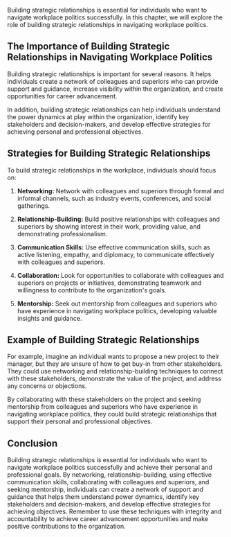 
Building strategic relationships is essential for individuals who want to navigate workplace politics successfully. In this chapter, we will explore the role of building strategic relationships in navigating workplace politics.

The Importance of Building Strategic Relationships in Navigating Workplace Politics
-----------------------------------------------------------------------------------

Building strategic relationships is important for several reasons. It helps individuals create a network of colleagues and superiors who can provide support and guidance, increase visibility within the organization, and create opportunities for career advancement.

In addition, building strategic relationships can help individuals understand the power dynamics at play within the organization, identify key stakeholders and decision-makers, and develop effective strategies for achieving personal and professional objectives.

Strategies for Building Strategic Relationships
-----------------------------------------------

To build strategic relationships in the workplace, individuals should focus on:

1. **Networking:** Network with colleagues and superiors through formal and informal channels, such as industry events, conferences, and social gatherings.

2. **Relationship-Building:** Build positive relationships with colleagues and superiors by showing interest in their work, providing value, and demonstrating professionalism.

3. **Communication Skills:** Use effective communication skills, such as active listening, empathy, and diplomacy, to communicate effectively with colleagues and superiors.

4. **Collaboration:** Look for opportunities to collaborate with colleagues and superiors on projects or initiatives, demonstrating teamwork and willingness to contribute to the organization's goals.

5. **Mentorship:** Seek out mentorship from colleagues and superiors who have experience in navigating workplace politics, developing valuable insights and guidance.

Example of Building Strategic Relationships
-------------------------------------------

For example, imagine an individual wants to propose a new project to their manager, but they are unsure of how to get buy-in from other stakeholders. They could use networking and relationship-building techniques to connect with these stakeholders, demonstrate the value of the project, and address any concerns or objections.

By collaborating with these stakeholders on the project and seeking mentorship from colleagues and superiors who have experience in navigating workplace politics, they could build strategic relationships that support their personal and professional objectives.

Conclusion
----------

Building strategic relationships is essential for individuals who want to navigate workplace politics successfully and achieve their personal and professional goals. By networking, relationship-building, using effective communication skills, collaborating with colleagues and superiors, and seeking mentorship, individuals can create a network of support and guidance that helps them understand power dynamics, identify key stakeholders and decision-makers, and develop effective strategies for achieving objectives. Remember to use these techniques with integrity and accountability to achieve career advancement opportunities and make positive contributions to the organization.
